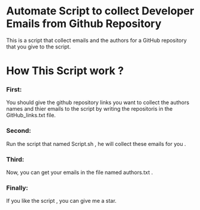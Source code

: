 # Automate Script to collect Developer Emails from Github Repository

This is a script that collect emails and the authors for a GitHub repository that you give to the script.



# How This Script work ?


### First:

You should give the github repository links you want to collect the authors names and thier emails to the script by writing the repositoris in the GitHub_links.txt file.


### Second:

Run the script that named Script.sh , he will collect these emails for you .


### Third:

Now, you can get your emails in the file named authors.txt .




### Finally:

If you like the script , you can give me a star.
